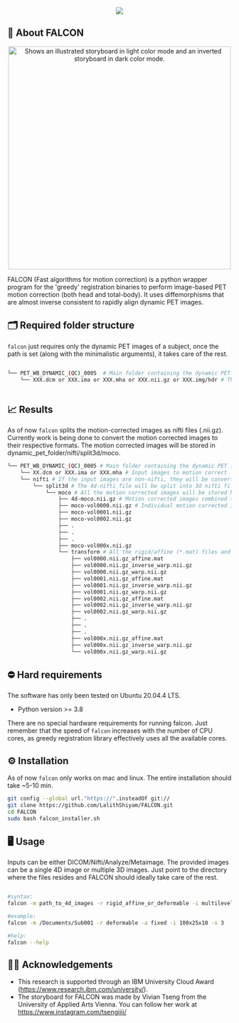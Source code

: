<p align="center">
<img src="https://github.com/LalithShiyam/FALCON/blob/main/Images/Falcon-logo.png">
</p>

## 🦅 About FALCON
<p align="center">
  <source media="(prefers-color-scheme: dark)" srcset="https://github.com/LalithShiyam/FALCON/blob/main/Images/Falcon_story_darkmode.GIF" width="500" height="500">
  <img alt="Shows an illustrated storyboard in light color mode and an inverted storyboard in dark color mode." src="https://github.com/LalithShiyam/FALCON/blob/main/Images/Falcon_story_darkmode.GIF" width="500" height="500">
</p>


FALCON (Fast algorithms for motion correction) is a python wrapper program for the 'greedy' registration binaries to perform image-based PET motion correction (both head and total-body). It uses diffemorphisms that are almost inverse consistent to rapidly align dynamic PET images. 


## 🗂 Required folder structure 

```falcon``` just requires only the dynamic PET images of a subject, once the path is set (along with the minimalistic arguments), it takes care of the rest. 

```bash

└── PET_WB_DYNAMIC_(QC)_0005  # Main folder containing the dynamic PET images to motion correct
    └── XXX.dcm or XXX.ima or XXX.mha or XXX.nii.gz or XXX.img/hdr # The input images can be DICOM/Nifti/Analyze/Metaimage (can be single 4d or multiple 3d files) 
        
```
## 📈 Results

As of now ```falcon``` splits the motion-corrected images as nifti files (.nii.gz). Currently work is being done to convert the motion corrected images to their respective formats. The motion corrected images will be stored in dynamic_pet_folder/nifti/split3d/moco. 


```bash
└── PET_WB_DYNAMIC_(QC)_0005 # Main folder containing the dynamic PET images to motion correct
    └── XX.dcm or XXX.ima or XXX.mha # Input images to motion correct
    └── nifti # If the input images are non-nifti, they will be converted to nifti and will be stored here
        └── split3d # The 4d-nifti file will be split into 3d nifti files and stored here for easy processing
            └── moco # All the motion corrected images will be stored here. 
                ├── 4d-moco.nii.gz # Motion corrected images combined to a single 4d-image.
                ├── moco-vol0000.nii.gz # Individual motion corrected images are found here.
                ├── moco-vol0001.nii.gz
                ├── moco-vol0002.nii.gz
                ├── .
                ├── .
                ├── .
                ├── moco-vol000x.nii.gz
                └── transform # All the rigid/affine (*.mat) files and (*warp.nii.gz) files will be stored here.
                    ├── vol0000.nii.gz_affine.mat
                    ├── vol0000.nii.gz_inverse_warp.nii.gz
                    ├── vol0000.nii.gz_warp.nii.gz
                    ├── vol0001.nii.gz_affine.mat
                    ├── vol0001.nii.gz_inverse_warp.nii.gz
                    ├── vol0001.nii.gz_warp.nii.gz
                    ├── vol0002.nii.gz_affine.mat
                    ├── vol0002.nii.gz_inverse_warp.nii.gz
                    ├── vol0002.nii.gz_warp.nii.gz
                    ├── .
                    ├── .
                    ├── .
                    ├── vol000x.nii.gz_affine.mat
                    ├── vol000x.nii.gz_inverse_warp.nii.gz
                    └── vol000x.nii.gz_warp.nii.gz

```

## ⛔️ Hard requirements 

The software has only been tested on Ubuntu 20.04.4 LTS.

- Python version >= 3.8

There are no special hardware requirements for running falcon. Just remember that the speed of ```falcon``` increases with the number of CPU cores, as greedy registration library effectively uses all the available cores.

## ⚙️ Installation

As of now ```falcon``` only works on mac and linux. The entire installation should take ~5-10 min. 
```bash
git config --global url."https://".insteadOf git://
git clone https://github.com/LalithShiyam/FALCON.git
cd FALCON
sudo bash falcon_installer.sh
```
## 🖥 Usage

Inputs can be either DICOM/Nifti/Analyze/Metaimage. The provided images can be a single 4D image or multiple 3D images. Just point to the directory where the files resides and FALCON should ideally take care of the rest.

```bash

#syntax:
falcon -m path_to_4d_images -r rigid_affine_or_deformable -i multilevel_iterations -s frame_from_which_moco_needs_to_start

#example: 
falcon -m /Documents/Sub001 -r deformable -a fixed -i 100x25x10 -s 3

#help: 
falcon --help
```
## 🙏🏽 Acknowledgements
- This research is supported through an IBM University Cloud Award (https://www.research.ibm.com/university/). 
- The storyboard for FALCON was made by Vivian Tseng from the University of Applied Arts Vienna. You can follow her work at https://www.instagram.com/tsengiiii/ 



